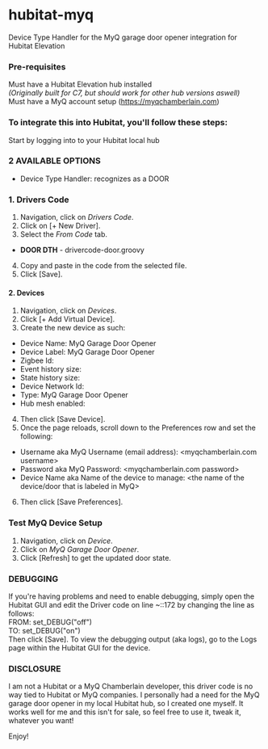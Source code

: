 # hubitat-myq
Device Type Handler for the MyQ garage door opener integration for Hubitat Elevation

### Pre-requisites
Must have a Hubitat Elevation hub installed  
_(Originally built for C7, but should work for other hub versions aswell)_  
Must have a MyQ account setup (https://myqchamberlain.com)

### To integrate this into Hubitat, you'll follow these steps:
Start by logging into to your Hubitat local hub

### 2 AVAILABLE OPTIONS
- Device Type Handler: recognizes as a DOOR

### 1. Drivers Code
1. Navigation, click on _Drivers Code_.
2. Click on [+ New Driver].
3. Select the _From Code_ tab.
  - **DOOR DTH**  - drivercode-door.groovy
4. Copy and paste in the code from the selected file.
5. Click [Save].

#### 2. Devices
1. Navigation, click on _Devices_.
2. Click [+ Add Virtual Device].
3. Create the new device as such:
  - Device Name: MyQ Garage Door Opener
  - Device Label: MyQ Garage Door Opener
  - Zigbee Id: <blank>
  - Event history size: <blank>
  - State history size: <blank>
  - Device Network Id: <unchanged>
  - Type: MyQ Garage Door Opener
  - Hub mesh enabled: <unchanged>
4. Then click [Save Device].
5. Once the page reloads, scroll down to the Preferences row and set the following:
  - Username aka MyQ Username (email address): <myqchamberlain.com username>
  - Password aka MyQ Password: <myqchamberlain.com password>
  - Device Name aka Name of the device to manage: <the name of the device/door that is labeled in MyQ>
6. Then click [Save Preferences].

### Test MyQ Device Setup
1. Navigation, click on _Device_.
2. Click on _MyQ Garage Door Opener_.
3. Click [Refresh] to get the updated door state.

### DEBUGGING
If you're having problems and need to enable debugging, simply open the Hubitat GUI and edit the Driver code on line ~::172 by changing the line as follows:  
FROM: set_DEBUG("off")  
TO: set_DEBUG("on")  
Then click [Save].  To view the debugging output (aka logs), go to the Logs page within the Hubitat GUI for the device.

### DISCLOSURE
I am not a Hubitat or a MyQ Chamberlain developer, this driver code is no way tied to Hubitat or MyQ companies.  I personally had a need for the MyQ garage door opener in my local Hubitat hub, so I created one myself.  It works well for me and this isn't for sale, so feel free to use it, tweak it, whatever you want!

Enjoy!
